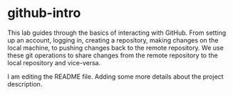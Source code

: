 # github-intro
This lab guides through the basics of interacting with GitHub. From setting up an account, logging in, creating a repository, making changes on the local machine, to pushing changes back to the remote repository. We use these git operations to share changes from the remote repository to the local repository and vice-versa.

I am editing the README file. Adding some more details about the project description.
